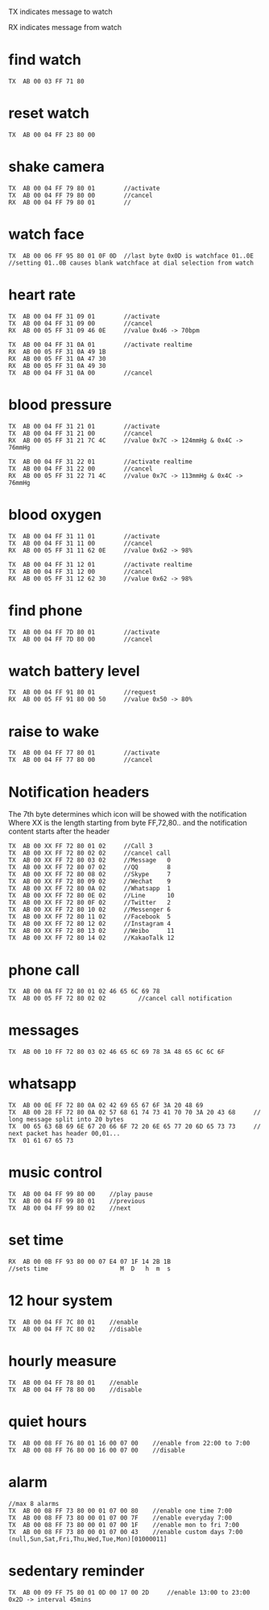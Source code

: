 
TX indicates message to watch

RX indicates message from watch

# find watch
```
TX	AB 00 03 FF 71 80
```
# reset watch
```
TX  AB 00 04 FF 23 80 00
```

# shake camera
```
TX	AB 00 04 FF 79 80 01		//activate
TX	AB 00 04 FF 79 80 00		//cancel
RX	AB 00 04 FF 79 80 01		//
```

# watch face
```
TX	AB 00 06 FF 95 80 01 0F 0D	//last byte 0x0D is watchface 01..0E
//setting 01..0B causes blank watchface at dial selection from watch
```

# heart rate
```
TX	AB 00 04 FF 31 09 01		//activate
TX	AB 00 04 FF 31 09 00		//cancel
RX 	AB 00 05 FF 31 09 46 0E		//value 0x46 -> 70bpm

TX	AB 00 04 FF 31 0A 01		//activate realtime
RX	AB 00 05 FF 31 0A 49 1B
RX	AB 00 05 FF 31 0A 47 30
RX	AB 00 05 FF 31 0A 49 30
TX	AB 00 04 FF 31 0A 00		//cancel
```

# blood pressure
```
TX	AB 00 04 FF 31 21 01		//activate
TX	AB 00 04 FF 31 21 00		//cancel
RX	AB 00 05 FF 31 21 7C 4C		//value 0x7C -> 124mmHg & 0x4C -> 76mmHg

TX	AB 00 04 FF 31 22 01		//activate realtime
TX	AB 00 04 FF 31 22 00		//cancel
RX	AB 00 05 FF 31 22 71 4C		//value 0x7C -> 113mmHg & 0x4C -> 76mmHg
```

# blood oxygen
```
TX	AB 00 04 FF 31 11 01		//activate
TX	AB 00 04 FF 31 11 00		//cancel
RX	AB 00 05 FF 31 11 62 0E		//value 0x62 -> 98%

TX	AB 00 04 FF 31 12 01		//activate realtime
TX	AB 00 04 FF 31 12 00		//cancel
RX	AB 00 05 FF 31 12 62 30		//value 0x62 -> 98%
```

# find phone
```
TX	AB 00 04 FF 7D 80 01		//activate
TX	AB 00 04 FF 7D 80 00		//cancel
```

# watch battery level
```
TX	AB 00 04 FF 91 80 01		//request
RX	AB 00 05 FF 91 80 00 50		//value 0x50 -> 80%
```

# raise to wake
```
TX	AB 00 04 FF 77 80 01		//activate
TX	AB 00 04 FF 77 80 00		//cancel
```

# Notification headers
The 7th byte determines which icon will be showed with the notification
Where XX is the length starting from byte FF,72,80.. and the notification content starts after the header
```
TX	AB 00 XX FF 72 80 01 02		//Call 3
TX	AB 00 XX FF 72 80 02 02		//cancel call
TX	AB 00 XX FF 72 80 03 02		//Message	0
TX	AB 00 XX FF 72 80 07 02		//QQ		8
TX	AB 00 XX FF 72 80 08 02		//Skype		7
TX	AB 00 XX FF 72 80 09 02		//Wechat	9
TX	AB 00 XX FF 72 80 0A 02		//Whatsapp	1
TX	AB 00 XX FF 72 80 0E 02		//Line		10
TX	AB 00 XX FF 72 80 0F 02		//Twitter	2
TX	AB 00 XX FF 72 80 10 02		//Messenger	6
TX	AB 00 XX FF 72 80 11 02		//Facebook	5
TX	AB 00 XX FF 72 80 12 02		//Instagram	4
TX	AB 00 XX FF 72 80 13 02		//Weibo		11
TX	AB 00 XX FF 72 80 14 02		//KakaoTalk	12
```

# phone call
```
TX	AB 00 0A FF 72 80 01 02 46 65 6C 69 78
TX	AB 00 05 FF 72 80 02 02			//cancel call notification
```

# messages
```
TX	AB 00 10 FF 72 80 03 02 46 65 6C 69 78 3A 48 65 6C 6C 6F
```

# whatsapp
```
TX	AB 00 0E FF 72 80 0A 02 42 69 65 67 6F 3A 20 48 69
TX	AB 00 28 FF 72 80 0A 02 57 68 61 74 73 41 70 70 3A 20 43 68		// long message split into 20 bytes
TX	00 65 63 6B 69 6E 67 20 66 6F 72 20 6E 65 77 20 6D 65 73 73		// next packet has header 00,01...
TX	01 61 67 65 73
```

# music control
```
TX	AB 00 04 FF 99 80 00	//play pause
TX	AB 00 04 FF 99 80 01	//previous
TX	AB 00 04 FF 99 80 02	//next
```

# set time
```
RX	AB 00 0B FF 93 80 00 07 E4 07 1F 14 2B 1B
//sets time                    M  D   h  m  s
```

# 12 hour system
```
TX  AB 00 04 FF 7C 80 01	//enable
TX  AB 00 04 FF 7C 80 02	//disable
```

# hourly measure
```
TX  AB 00 04 FF 78 80 01	//enable
TX  AB 00 04 FF 78 80 00	//disable
```

# quiet hours
```
TX  AB 00 08 FF 76 80 01 16 00 07 00	//enable from 22:00 to 7:00
TX  AB 00 08 FF 76 80 00 16 00 07 00	//disable
```

# alarm
```
//max 8 alarms
TX  AB 00 08 FF 73 80 00 01 07 00 80	//enable one time 7:00
TX  AB 00 08 FF 73 80 00 01 07 00 7F	//enable everyday 7:00
TX  AB 00 08 FF 73 80 00 01 07 00 1F	//enable mon to fri 7:00
TX  AB 00 08 FF 73 80 00 01 07 00 43	//enable custom days 7:00  (null,Sun,Sat,Fri,Thu,Wed,Tue,Mon)‭[01000011]‬
```

# sedentary reminder
```
TX  AB 00 09 FF 75 80 01 0D 00 17 00 2D		//enable 13:00 to 23:00 0x2D -> interval 45mins
```
